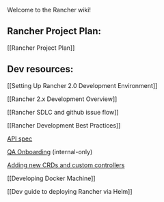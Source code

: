 Welcome to the Rancher wiki!

## Rancher Project Plan:

[[Rancher Project Plan]]

## Dev resources:

[[Setting Up Rancher 2.0 Development Environment]]

[[Rancher 2.x Development Overview]]

[[Rancher SDLC and github issue flow]]

[[Rancher Development Best Practices]]

[API spec](https://github.com/rancherio/api-spec)

[QA Onboarding](https://github.com/rancherlabs/the-ranch/wiki/QA-Onboarding) (internal-only)

[Adding new CRDs and custom controllers](https://github.com/rancher/rancher/wiki/Rancher-2.0---Adding-new-CRDs-and-custom-controllers)

[[Developing Docker Machine]]

[[Dev guide to deploying Rancher via Helm]]